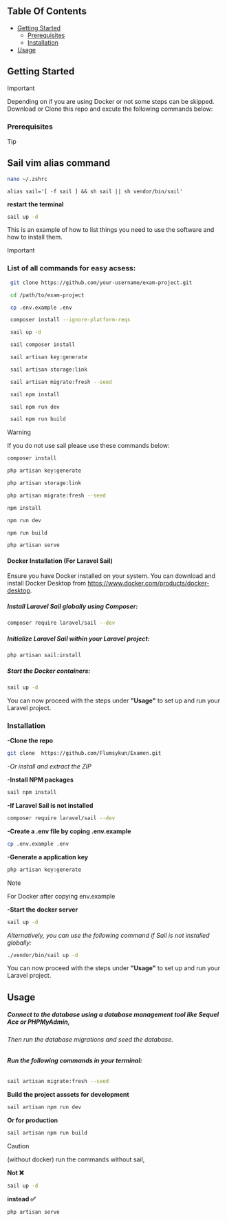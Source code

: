 

## Table Of Contents

* [Getting Started](#getting-started)
  * [Prerequisites](#prerequisites)
  * [Installation](#installation)
* [Usage](#usage)

## Getting Started
> [!IMPORTANT]
>Depending on if you are using Docker or not some steps can be skipped. Download or Clone this repo and excute the following commands below:

### Prerequisites

> [!TIP]
>  ## Sail vim alias command
> 
> ```bash
> nano ~/.zshrc
> ```
>```shell
>alias sail='[ -f sail ] && sh sail || sh vendor/bin/sail'
>```
>**restart the terminal**
>```bash
> sail up -d
> ```

This is an example of how to list things you need to use the software and how to install them.

> [!IMPORTANT]
> ### List of all commands for easy acsess:
> 
> ```bash
>  git clone https://github.com/your-username/exam-project.git
> ```
> ```bash
>  cd /path/to/exam-project
> ```
> ```bash
>  cp .env.example .env
> ```
> ```bash
>  composer install --ignore-platform-reqs
> ```
> ```bash
>  sail up -d
> ```
> ```bash
>  sail composer install
> ```
> ```bash
>  sail artisan key:generate
> ```
> ```bash
>  sail artisan storage:link
> ```
> ```bash
>  sail artisan migrate:fresh --seed
> ```
> ```bash
>  sail npm install
> ```
> ```bash
>  sail npm run dev
> ```
> ```bash
>  sail npm run build
> ```

> [!WARNING]
> If you do not use sail please use these commands below:
>```bash
> composer install
>```
>```bash
>php artisan key:generate
>```
>```bash
> php artisan storage:link
> ```
> ```bash
> php artisan migrate:fresh --seed
>```
>```bash
> npm install
> ```
> ```bash
> npm run dev
> ```
> ```bash
> npm run build
> ```
> ```bash
> php artisan serve
> ```

#### Docker Installation (For Laravel Sail)
Ensure you have Docker installed on your system. You can download and install Docker Desktop from https://www.docker.com/products/docker-desktop.

##### Install Laravel Sail globally using Composer:

```bash
composer require laravel/sail --dev
```
##### Initialize Laravel Sail within your Laravel project:

```bash
php artisan sail:install
```
##### Start the Docker containers:

```bash
sail up -d
```

You can now proceed with the steps under **"Usage"** to set up and run your Laravel project.

### Installation

 **-Clone the repo**

```bash
git clone  https://github.com/Flumsykun/Examen.git
```
*-Or install and extract the ZIP*

**-Install NPM packages**

```bash
sail npm install
```
**-If Laravel Sail is not installed**

```bash
composer require laravel/sail --dev
 ```

**-Create a .env file by coping .env.example**

```bash
cp .env.example .env
```

**-Generate a application key**
```bash
php artisan key:generate
```

> [!NOTE]
> For Docker after copying env.example

**-Start the docker server**
```bash
sail up -d
```
*Alternatively, you can use the following command if Sail is not installed globally:*

```bash
./vendor/bin/sail up -d
```

You can now proceed with the steps under **"Usage"** to set up and run your Laravel project.

## Usage

##### Connect to the database using a database management tool like Sequel Ace or PHPMyAdmin, 

###### Then run the database migrations and seed the database.
###### **Run the following commands in your terminal:**

```bash
sail artisan migrate:fresh --seed
```

**Build the project asssets for development**

```bash
sail artisan npm run dev
```


**Or for production**

```bash
sail artisan npm run build
```
> [!CAUTION]
>(without docker) run the commands without sail,
> 
>**Not ❌**
> ```bash
> sail up -d
>```
>**instead ✅**
>```bash
>php artisan serve
>``` 

